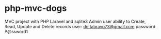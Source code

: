 # php-mvc-dogs
MVC project with PHP Laravel and sqlite3
Admin user ability to Create, Read, Update and Delete records 
user: deltabravo73@gmail.com
password: P@ssword1
